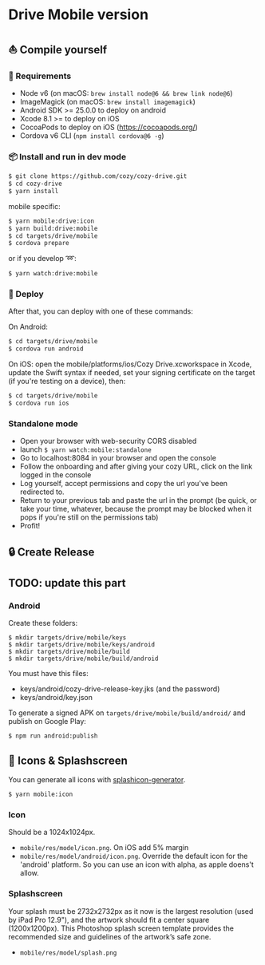 # Drive Mobile version


## :boat: Compile yourself


### :wrench: Requirements

- Node v6 (on macOS: `brew install node@6 && brew link node@6`)
- ImageMagick (on macOS: `brew install imagemagick`)
- Android SDK >= 25.0.0 to deploy on android
- Xcode 8.1 >= to deploy on iOS
- CocoaPods to deploy on iOS (https://cocoapods.org/)
- Cordova v6 CLI (`npm install cordova@6 -g`)


### :package: Install and run in dev mode

```sh
$ git clone https://github.com/cozy/cozy-drive.git
$ cd cozy-drive
$ yarn install
```

mobile specific:

```sh
$ yarn mobile:drive:icon
$ yarn build:drive:mobile
$ cd targets/drive/mobile
$ cordova prepare
```

or if you develop :loop::

```sh
$ yarn watch:drive:mobile
```


### :helicopter: Deploy

After that, you can deploy with one of these commands:

On Android:

```sh
$ cd targets/drive/mobile
$ cordova run android
```

On iOS: open the mobile/platforms/ios/Cozy Drive.xcworkspace in Xcode, update the Swift syntax if needed, set your signing certificate on the target (if you're testing on a device), then:

```sh
$ cd targets/drive/mobile
$ cordova run ios
```

### Standalone mode
- Open your browser with web-security CORS disabled
- launch `$ yarn watch:mobile:standalone`
- Go to localhost:8084 in your browser and open the console
- Follow the onboarding and after giving your cozy URL, click on the link logged in the console
- Log yourself, accept permissions and copy the url you've been redirected to.
- Return to your previous tab and paste the url in the prompt (be quick, or take your time, whatever, because the prompt may be blocked when it pops if you're still on the permissions tab)
- Profit!

## :lock: Create Release

## TODO: update this part

### Android

Create these folders:

```
$ mkdir targets/drive/mobile/keys
$ mkdir targets/drive/mobile/keys/android
$ mkdir targets/drive/mobile/build
$ mkdir targets/drive/mobile/build/android
```

You must have this files:

- keys/android/cozy-drive-release-key.jks (and the password)
- keys/android/key.json

To generate a signed APK on `targets/drive/mobile/build/android/` and publish on Google Play:

```
$ npm run android:publish
```


## :rainbow: Icons & Splashscreen

You can generate all icons with [splashicon-generator](https://github.com/eberlitz/splashicon-generator).

```sh
$ yarn mobile:icon
```

### Icon

Should be a 1024x1024px.

- `mobile/res/model/icon.png`. On iOS add 5% margin
- `mobile/res/model/android/icon.png`. Override the default icon for the 'android' platform. So you can use an icon with alpha, as apple doens't allow.

### Splashscreen

Your splash must be 2732x2732px as it now is the largest resolution (used by iPad Pro 12.9"), and the artwork should fit a center square (1200x1200px). This Photoshop splash screen template provides the recommended size and guidelines of the artwork’s safe zone.

- `mobile/res/model/splash.png`
